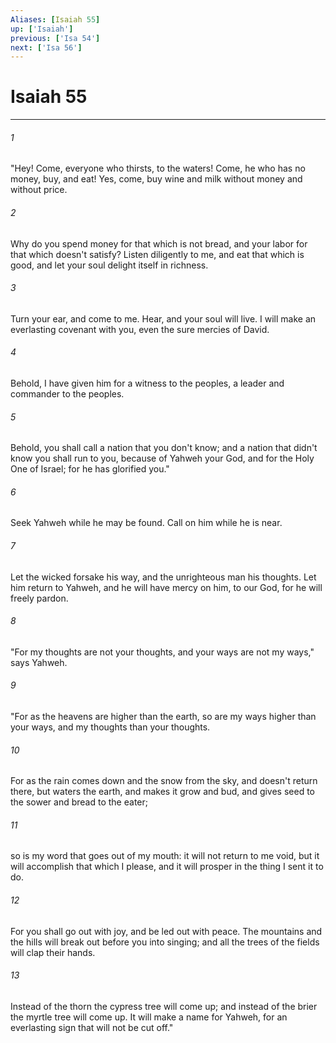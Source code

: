 ```yaml
---
Aliases: [Isaiah 55]
up: ['Isaiah']
previous: ['Isa 54']
next: ['Isa 56']
---
```

# Isaiah 55
***





###### 1 

"Hey! Come, everyone who thirsts, to the waters! Come, he who has no money, buy, and eat! Yes, come, buy wine and milk without money and without price. 



###### 2 

Why do you spend money for that which is not bread, and your labor for that which doesn't satisfy? Listen diligently to me, and eat that which is good, and let your soul delight itself in richness. 



###### 3 

Turn your ear, and come to me. Hear, and your soul will live. I will make an everlasting covenant with you, even the sure mercies of David. 



###### 4 

Behold, I have given him for a witness to the peoples, a leader and commander to the peoples. 



###### 5 

Behold, you shall call a nation that you don't know; and a nation that didn't know you shall run to you, because of Yahweh your God, and for the Holy One of Israel; for he has glorified you." 



###### 6 

Seek Yahweh while he may be found. Call on him while he is near. 



###### 7 

Let the wicked forsake his way, and the unrighteous man his thoughts. Let him return to Yahweh, and he will have mercy on him, to our God, for he will freely pardon. 



###### 8 

"For my thoughts are not your thoughts, and your ways are not my ways," says Yahweh. 



###### 9 

"For as the heavens are higher than the earth, so are my ways higher than your ways, and my thoughts than your thoughts. 



###### 10 

For as the rain comes down and the snow from the sky, and doesn't return there, but waters the earth, and makes it grow and bud, and gives seed to the sower and bread to the eater; 



###### 11 

so is my word that goes out of my mouth: it will not return to me void, but it will accomplish that which I please, and it will prosper in the thing I sent it to do. 



###### 12 

For you shall go out with joy, and be led out with peace. The mountains and the hills will break out before you into singing; and all the trees of the fields will clap their hands. 



###### 13 

Instead of the thorn the cypress tree will come up; and instead of the brier the myrtle tree will come up. It will make a name for Yahweh, for an everlasting sign that will not be cut off."
